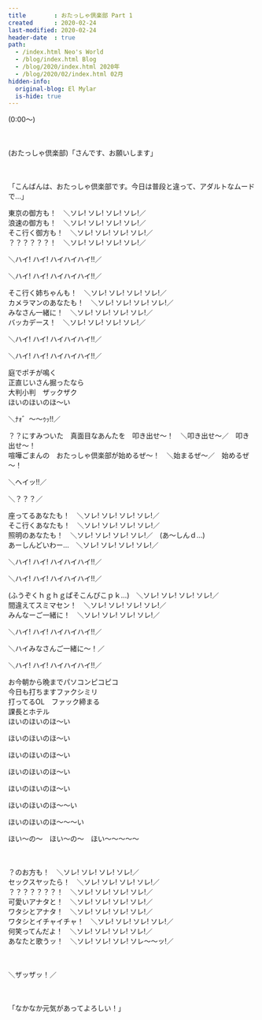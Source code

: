 ```yaml
---
title        : おたっしゃ倶楽部 Part 1
created      : 2020-02-24
last-modified: 2020-02-24
header-date  : true
path:
  - /index.html Neo's World
  - /blog/index.html Blog
  - /blog/2020/index.html 2020年
  - /blog/2020/02/index.html 02月
hidden-info:
  original-blog: El Mylar
  is-hide: true
---
```


(0:00～)

　

(おたっしゃ倶楽部)「さんです、お願いします」

　

「こんばんは、おたっしゃ倶楽部です。今日は普段と違って、アダルトなムードで…」

東京の御方も！　＼ソレ! ソレ! ソレ! ソレ!／  
浪速の御方も！　＼ソレ! ソレ! ソレ! ソレ!／  
そこ行く御方も！　＼ソレ! ソレ! ソレ! ソレ!／  
？？？？？？！　＼ソレ! ソレ! ソレ! ソレ!／

＼ハイ! ハイ! ハイハイハイ!!／

＼ハイ! ハイ! ハイハイハイ!!／

そこ行く姉ちゃんも！　＼ソレ! ソレ! ソレ! ソレ!／  
カメラマンのあなたも！　＼ソレ! ソレ! ソレ! ソレ!／  
みなさん一緒に！　＼ソレ! ソレ! ソレ! ソレ!／  
バッカデース！　＼ソレ! ソレ! ソレ! ソレ!／

＼ハイ! ハイ! ハイハイハイ!!／

＼ハイ! ハイ! ハイハイハイ!!／

庭でポチが鳴く  
正直じいさん掘ったなら  
大判小判　ザックザク  
ほいのほいのほ～い

＼ﾅｫ゛～～ｩｯ!!／

？？にすみついた　真面目なあんたを　叩き出せ～！　＼叩き出せ～／　叩き出せ～！  
喧嘩ごまんの　おたっしゃ倶楽部が始めるぜ～！　＼始まるぜ～／　始めるぜ～！

＼ヘイッ!!／

＼？？？／

座ってるあなたも！　＼ソレ! ソレ! ソレ! ソレ!／  
そこ行くあなたも！　＼ソレ! ソレ! ソレ! ソレ!／  
照明のあなたも！　＼ソレ! ソレ! ソレ! ソレ!／　(あ～しんｄ…)  
あーしんどいわー…　＼ソレ! ソレ! ソレ! ソレ!／

＼ハイ! ハイ! ハイハイハイ!!／

＼ハイ! ハイ! ハイハイハイ!!／

(ふうぞくｈｇｈｇぱそこんぴこｐｋ…)　＼ソレ! ソレ! ソレ! ソレ!／  
間違えてスミマセン！　＼ソレ! ソレ! ソレ! ソレ!／  
みんなーご一緒に！　＼ソレ! ソレ! ソレ! ソレ!／

＼ハイ! ハイ! ハイハイハイ!!／

＼ハイみなさんご一緒に～！／

＼ハイ! ハイ! ハイハイハイ!!／

お今朝から晩までパソコンピコピコ  
今日も打ちますファクシミリ  
打ってるOL　ファック締まる  
課長とホテル  
ほいのほいのほ～い

ほいのほいのほ～い

ほいのほいのほ～い

ほいのほいのほ～い

ほいのほいのほ～い

ほいのほいのほ～～い

ほいのほいのほ～～～い

ほい～の～　ほい～の～　ほい～～～～～

　

？のお方も！　＼ソレ! ソレ! ソレ! ソレ!／  
セックスヤッたら！　＼ソレ! ソレ! ソレ! ソレ!／  
？？？？？？？！　＼ソレ! ソレ! ソレ! ソレ!／  
可愛いアナタと！　＼ソレ! ソレ! ソレ! ソレ!／  
ワタシとアナタ！　＼ソレ! ソレ! ソレ! ソレ!／  
ワタシとイチャイチャ！　＼ソレ! ソレ! ソレ! ソレ!／  
何笑ってんだよ！　＼ソレ! ソレ! ソレ! ソレ!／  
あなたと歌うッ！　＼ソレ! ソレ! ソレ! ソレ～～ッ!／

　

＼ザッザッ！／

　

「なかなか元気があってよろしい！」
